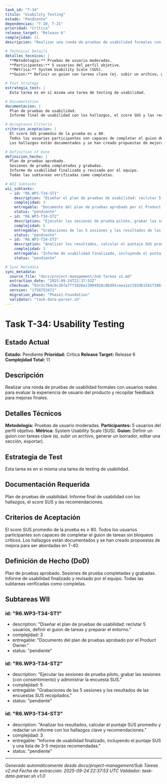 ```yaml
---
task_id: "T-34"
titulo: "Usability Testing"
estado: "Pendiente"
dependencias: "T-10, T-21"
prioridad: "Crítica"
release_target: "Release 6"
complejidad: 11
descripcion: "Realizar una ronda de pruebas de usabilidad formales con usuarios reales para evaluar la experiencia de usuario del producto y recopilar feedback para mejoras finales."

# Technical Details
detalles_tecnicos: |
  **Metodología:** Pruebas de usuario moderadas.
  **Participantes:** 5 usuarios del perfil objetivo.
  **Métrica:** System Usability Scale (SUS).
  **Guion:** Definir un guion con tareas clave (ej. subir un archivo, generar un borrador, editar una sección, exportar).

# Test Strategy
estrategia_test: |
  Esta tarea es en sí misma una tarea de testing de usabilidad.

# Documentation
documentacion: |
  Plan de pruebas de usabilidad.
  Informe final de usabilidad con los hallazgos, el score SUS y las recomendaciones.

# Acceptance Criteria
criterios_aceptacion: |
  El score SUS promedio de la prueba es ≥ 80.
  Todos los usuarios participantes son capaces de completar el guion de tareas sin bloqueos críticos.
  Los hallazgos están documentados y se han creado propuestas de mejora para ser abordadas en T-40.

# Definition of Done
definicion_hecho: |
  Plan de pruebas aprobado.
  Sesiones de prueba completadas y grabadas.
  Informe de usabilidad finalizado y revisado por el equipo.
  Todas las subtareas verificadas como completas.

# WII Subtasks
wii_subtasks:
  - id: "R6.WP3-T34-ST1"
    description: "Diseñar el plan de pruebas de usabilidad: reclutar 5 usuarios, definir el guion de tareas y preparar el entorno."
    complejidad: 3
    entregable: "Documento del plan de pruebas aprobado por el Product Owner."
    status: "pendiente"
  - id: "R6.WP3-T34-ST2"
    description: "Ejecutar las sesiones de prueba piloto, grabar las sesiones (con consentimiento) y administrar la encuesta SUS."
    complejidad: 5
    entregable: "Grabaciones de las 5 sesiones y los resultados de las encuestas SUS recopilados."
    status: "pendiente"
  - id: "R6.WP3-T34-ST3"
    description: "Analizar los resultados, calcular el puntaje SUS promedio y redactar un informe con los hallazgos clave y recomendaciones."
    complejidad: 3
    entregable: "Informe de usabilidad finalizado, incluyendo el puntaje SUS y una lista de 3-5 mejoras recomendadas."
    status: "pendiente"

# Sync Metadata
sync_metadata:
  source_file: "docs/project-management/Sub Tareas v2.md"
  extraction_date: "2025-09-24T22:37:53Z"
  checksum: "93c5c764c0c36fa7ff1026e13904928c06d91ceea1e1192db1581f2863ef8db5"
  version: "1758753472"
  migration_phase: "Phase1-Foundation"
  validator: "task-data-parser.sh"
---
```


# Task T-34: Usability Testing

## Estado Actual
**Estado:** Pendiente
**Prioridad:** Crítica
**Release Target:** Release 6
**Complejidad Total:** 11

## Descripción
Realizar una ronda de pruebas de usabilidad formales con usuarios reales para evaluar la experiencia de usuario del producto y recopilar feedback para mejoras finales.

## Detalles Técnicos
**Metodología:** Pruebas de usuario moderadas.
**Participantes:** 5 usuarios del perfil objetivo.
**Métrica:** System Usability Scale (SUS).
**Guion:** Definir un guion con tareas clave (ej. subir un archivo, generar un borrador, editar una sección, exportar).

## Estrategia de Test
Esta tarea es en sí misma una tarea de testing de usabilidad.

## Documentación Requerida
Plan de pruebas de usabilidad.
Informe final de usabilidad con los hallazgos, el score SUS y las recomendaciones.

## Criterios de Aceptación
El score SUS promedio de la prueba es ≥ 80.
Todos los usuarios participantes son capaces de completar el guion de tareas sin bloqueos críticos.
Los hallazgos están documentados y se han creado propuestas de mejora para ser abordadas en T-40.

## Definición de Hecho (DoD)
Plan de pruebas aprobado.
Sesiones de prueba completadas y grabadas.
Informe de usabilidad finalizado y revisado por el equipo.
Todas las subtareas verificadas como completas.

## Subtareas WII
### id: "R6.WP3-T34-ST1"
- description: "Diseñar el plan de pruebas de usabilidad: reclutar 5 usuarios, definir el guion de tareas y preparar el entorno."
- complejidad: 3
- entregable: "Documento del plan de pruebas aprobado por el Product Owner."
- status: "pendiente"
### id: "R6.WP3-T34-ST2"
- description: "Ejecutar las sesiones de prueba piloto, grabar las sesiones (con consentimiento) y administrar la encuesta SUS."
- complejidad: 5
- entregable: "Grabaciones de las 5 sesiones y los resultados de las encuestas SUS recopilados."
- status: "pendiente"
### id: "R6.WP3-T34-ST3"
- description: "Analizar los resultados, calcular el puntaje SUS promedio y redactar un informe con los hallazgos clave y recomendaciones."
- complejidad: 3
- entregable: "Informe de usabilidad finalizado, incluyendo el puntaje SUS y una lista de 3-5 mejoras recomendadas."
- status: "pendiente"

---
*Generado automáticamente desde docs/project-management/Sub Tareas v2.md*
*Fecha de extracción: 2025-09-24 22:37:53 UTC*
*Validador: task-data-parser.sh v1.0*

